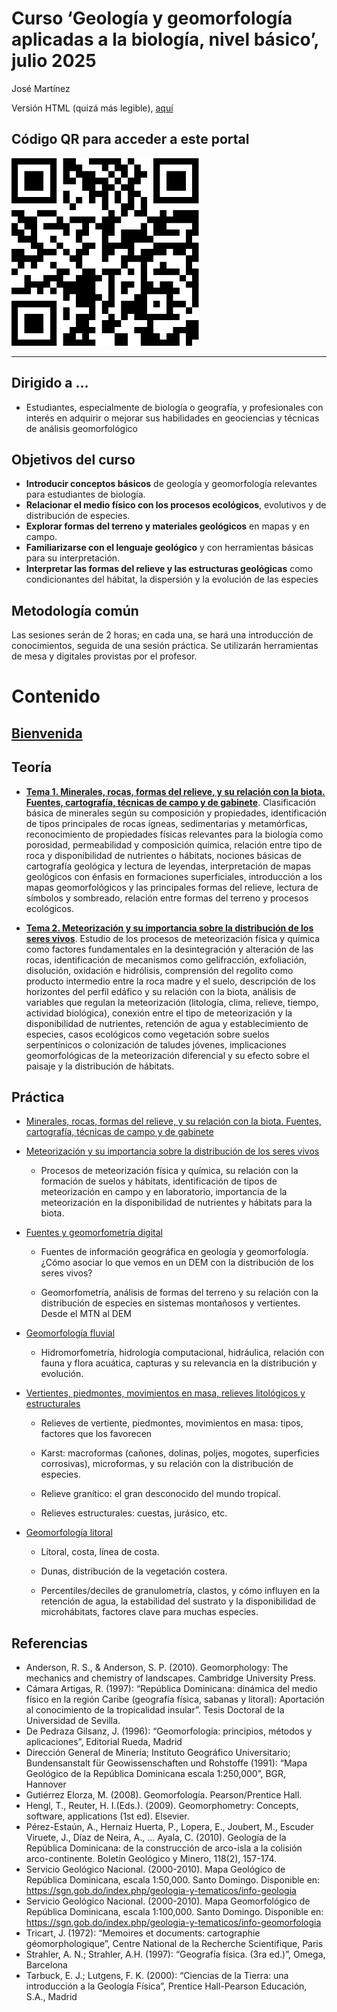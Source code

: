 Curso ‘Geología y geomorfología aplicadas a la biología, nivel básico’,
julio 2025
================
José Martínez

Versión HTML (quizá más legible),
[aquí](https://geofis.github.io/curso-geo-bio-julio-2025/README.html)

## Código QR para acceder a este portal

<img src="qr.jpg" width="300px">

<!-- ![Código QR para acceder a este portal](qr.jpg){width=50%} -->

------------------------------------------------------------------------

## Dirigido a …

- Estudiantes, especialmente de biología o geografía, y profesionales
  con interés en adquirir o mejorar sus habilidades en geociencias y
  técnicas de análisis geomorfológico

## Objetivos del curso

- **Introducir conceptos básicos** de geología y geomorfología
  relevantes para estudiantes de biología.
- **Relacionar el medio físico con los procesos ecológicos**, evolutivos
  y de distribución de especies.
- **Explorar formas del terreno y materiales geológicos** en mapas y en
  campo.
- **Familiarizarse con el lenguaje geológico** y con herramientas
  básicas para su interpretación.
- **Interpretar las formas del relieve y las estructuras geológicas**
  como condicionantes del hábitat, la dispersión y la evolución de las
  especies

## Metodología común

Las sesiones serán de 2 horas; en cada una, se hará una introducción de
conocimientos, seguida de una sesión práctica. Se utilizarán
herramientas de mesa y digitales provistas por el profesor.

# Contenido

## [Bienvenida](https://geofis.github.io/curso-geo-bio-julio-2025/media/bienvenida.html)

## Teoría

- [**Tema 1. Minerales, rocas, formas del relieve, y su relación con la
  biota. Fuentes, cartografía, técnicas de campo y de
  gabinete**](https://geofis.github.io/curso-geo-bio-julio-2025/media/tema-1-intro.html).
  Clasificación básica de minerales según su composición y propiedades,
  identificación de tipos principales de rocas ígneas, sedimentarias y
  metamórficas, reconocimiento de propiedades físicas relevantes para la
  biología como porosidad, permeabilidad y composición química, relación
  entre tipo de roca y disponibilidad de nutrientes o hábitats, nociones
  básicas de cartografía geológica y lectura de leyendas, interpretación
  de mapas geológicos con énfasis en formaciones superficiales,
  introducción a los mapas geomorfológicos y las principales formas del
  relieve, lectura de símbolos y sombreado, relación entre formas del
  terreno y procesos ecológicos.

- [**Tema 2. Meteorización y su importancia sobre la distribución de los
  seres
  vivos**](https://geofis.github.io/curso-geo-bio-julio-2025/media/tema-2-intro.html).
  Estudio de los procesos de meteorización física y química como
  factores fundamentales en la desintegración y alteración de las rocas,
  identificación de mecanismos como gelifracción, exfoliación,
  disolución, oxidación e hidrólisis, comprensión del regolito como
  producto intermedio entre la roca madre y el suelo, descripción de los
  horizontes del perfil edáfico y su relación con la biota, análisis de
  variables que regulan la meteorización (litología, clima, relieve,
  tiempo, actividad biológica), conexión entre el tipo de meteorización
  y la disponibilidad de nutrientes, retención de agua y establecimiento
  de especies, casos ecológicos como vegetación sobre suelos
  serpentínicos o colonización de taludes jóvenes, implicaciones
  geomorfológicas de la meteorización diferencial y su efecto sobre el
  paisaje y la distribución de hábitats.

## Práctica

- [Minerales, rocas, formas del relieve, y su relación con la biota.
  Fuentes, cartografía, técnicas de campo y de
  gabinete](https://geofis.github.io/curso-geo-bio-julio-2025/media/tema-1-practica.html)

- [Meteorización y su importancia sobre la distribución de los seres
  vivos](https://geofis.github.io/curso-geo-bio-julio-2025/media/tema-2-intro.html)

  - Procesos de meteorización física y química, su relación con la
    formación de suelos y hábitats, identificación de tipos de
    meteorización en campo y en laboratorio, importancia de la
    meteorización en la disponibilidad de nutrientes y hábitats para la
    biota.

- [Fuentes y geomorfometría digital]()

  - Fuentes de información geográfica en geología y geomorfología. ¿Cómo
    asociar lo que vemos en un DEM con la distribución de los seres
    vivos?

  - Geomorfometría, análisis de formas del terreno y su relación con la
    distribución de especies en sistemas montañosos y vertientes. Desde
    el MTN al DEM

- [Geomorfología fluvial]()

  - Hidromorfometría, hidrología computacional, hidráulica, relación con
    fauna y flora acuática, capturas y su relevancia en la distribución
    y evolución.

- [Vertientes, piedmontes, movimientos en masa, relieves litológicos y
  estructurales]()

  - Relieves de vertiente, piedmontes, movimientos en masa: tipos,
    factores que los favorecen

  - Karst: macroformas (cañones, dolinas, poljes, mogotes, superficies
    corrosivas), microformas, y su relación con la distribución de
    especies.

  - Relieve granítico: el gran desconocido del mundo tropical.

  - Relieves estructurales: cuestas, jurásico, etc.

- [Geomorfología litoral]()

  - Lítoral, costa, línea de costa.

  - Dunas, distribución de la vegetación costera.

  - Percentiles/deciles de granulometría, clastos, y cómo influyen en la
    retención de agua, la estabilidad del sustrato y la disponibilidad
    de microhábitats, factores clave para muchas especies.

## Referencias

- Anderson, R. S., & Anderson, S. P. (2010). Geomorphology: The
  mechanics and chemistry of landscapes. Cambridge University Press.
- Cámara Artigas, R. (1997): “República Dominicana: dinámica del medio
  físico en la región Caribe (geografía física, sabanas y litoral):
  Aportación al conocimiento de la tropicalidad insular”. Tesis Doctoral
  de la Universidad de Sevilla.
- De Pedraza Gilsanz, J. (1996): “Geomorfología: principios, métodos y
  aplicaciones”, Editorial Rueda, Madrid
- Dirección General de Minería; Instituto Geográfico Universitario;
  Bundensanstalt für Geowissenschaften und Rohstoffe (1991): “Mapa
  Geológico de la República Dominicana escala 1:250,000”, BGR, Hannover
- Gutiérrez Elorza, M. (2008). Geomorfologı́a. Pearson/Prentice Hall.
- Hengl, T., Reuter, H. I.(Eds.). (2009). Geomorphometry: Concepts,
  software, applications (1st ed). Elsevier.
- Pérez-Estaún, A., Hernaiz Huerta, P., Lopera, E., Joubert, M., Escuder
  Viruete, J., Díaz de Neira, A., … Ayala, C. (2010). Geología de la
  República Dominicana: de la construcción de arco-isla a la colisión
  arco-continente. Boletín Geológico y Minero, 118(2), 157-174.
- Servicio Geológico Nacional. (2000-2010). Mapa Geológico de República
  Dominicana, escala 1:50,000. Santo Domingo. Disponible en:
  <https://sgn.gob.do/index.php/geologia-y-tematicos/info-geologia>
- Servicio Geológico Nacional. (2000-2010). Mapa Geomorfológico de
  República Dominicana, escala 1:100,000. Santo Domingo. Disponible en:
  <https://sgn.gob.do/index.php/geologia-y-tematicos/info-geomorfologia>
- Tricart, J. (1972): “Memoires et documents: cartographie
  géomorphologique”, Centre National de la Recherche Scientifique, Paris
- Strahler, A. N.; Strahler, A.H. (1997): “Geografía física. (3ra ed.)”,
  Omega, Barcelona
- Tarbuck, E. J.; Lutgens, F. K. (2000): “Ciencias de la Tierra: una
  introducción a la Geología Física”, Prentice Hall-Pearson Educación,
  S.A., Madrid
